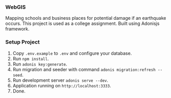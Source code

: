 ### WebGIS

Mapping schools and business places for potential damage if an earthquake occurs. This project is used as a college assignment. Built using Adonisjs framework.

### Setup Project

1. Copy `.env.example` to `.env` and configure your database.
2. Run `npm install`.
3. Run `adonis key:generate`.
4. Run migration and seeder with command `adonis migration:refresh --seed`.
5. Run development server `adonis serve --dev`.
6. Application running on `http://localhost:3333`.
7. Done.
